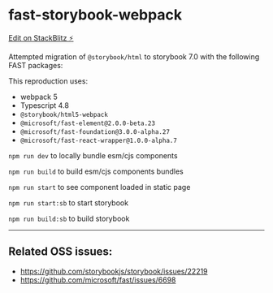 # fast-storybook-webpack

[Edit on StackBlitz ⚡️](https://stackblitz.com/edit/fast-storybook-webpack)

Attempted migration of `@storybook/html` to storybook 7.0 with the following FAST packages:

This reproduction uses:
- webpack 5
- Typescript 4.8
- `@storybook/html5-webpack`
- `@microsoft/fast-element@2.0.0-beta.23`
- `@microsoft/fast-foundation@3.0.0-alpha.27`
- `@microsoft/fast-react-wrapper@1.0.0-alpha.7`


`npm run dev` to locally bundle esm/cjs components

`npm run build` to build esm/cjs components bundles

`npm run start` to see component loaded in static page

`npm run start:sb` to start storybook

`npm run build:sb` to build storybook

----------


## Related OSS issues:
- https://github.com/storybookjs/storybook/issues/22219
- https://github.com/microsoft/fast/issues/6698